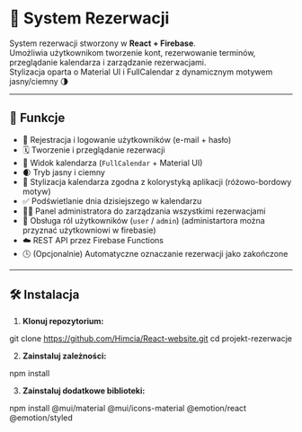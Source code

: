 # 📅 System Rezerwacji

System rezerwacji stworzony w **React + Firebase**.  
Umożliwia użytkownikom tworzenie kont, rezerwowanie terminów, przeglądanie kalendarza i zarządzanie rezerwacjami.  
Stylizacja oparta o Material UI i FullCalendar z dynamicznym motywem jasny/ciemny 🌗

---

## 🚀 Funkcje

- 🔐 Rejestracja i logowanie użytkowników (e-mail + hasło)
- 🗓️ Tworzenie i przeglądanie rezerwacji
- 📆 Widok kalendarza (`FullCalendar` + Material UI)
- 🌒 Tryb jasny i ciemny
- 💄 Stylizacja kalendarza zgodna z kolorystyką aplikacji (różowo-bordowy motyw)
- ✅ Podświetlanie dnia dzisiejszego w kalendarzu
- 🧑‍💼 Panel administratora do zarządzania wszystkimi rezerwacjami
- 🔄 Obsługa ról użytkowników (`user` / `admin`) (administartora można przyznać użytkowniowi w firebasie)
- ☁️ REST API przez Firebase Functions
- 🕓 (Opcjonalnie) Automatyczne oznaczanie rezerwacji jako zakończone

---

## 🛠️ Instalacja

1. **Klonuj repozytorium:**

git clone https://github.com/Himcia/React-website.git
cd projekt-rezerwacje

2. **Zainstaluj zależności:**

npm install

3. **Zainstaluj dodatkowe biblioteki:**

npm install @mui/material @mui/icons-material @emotion/react @emotion/styled
